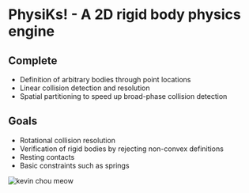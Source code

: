 # PhysiKs! - A 2D rigid body physics engine

## Complete
* Definition of arbitrary bodies through point locations
* Linear collision detection and resolution
* Spatial partitioning to speed up broad-phase collision detection

## Goals
* Rotational collision resolution
* Verification of rigid bodies by rejecting non-convex definitions
* Resting contacts
* Basic constraints such as springs

![kevin chou meow](https://github.com/kevchou/PhysiKs/pics/pic1.png)